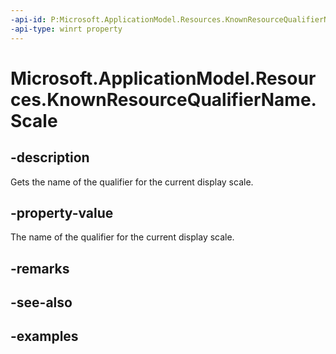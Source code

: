 ```yaml
---
-api-id: P:Microsoft.ApplicationModel.Resources.KnownResourceQualifierName.Scale
-api-type: winrt property
---
```


# Microsoft.ApplicationModel.Resources.KnownResourceQualifierName.Scale

<!--
public static string Scale { get; }
-->

## -description

Gets the name of the qualifier for the current display scale.

## -property-value

The name of the qualifier for the current display scale.

## -remarks

## -see-also

## -examples
